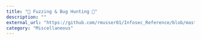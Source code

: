 ```yaml
---
title: "🐛 Fuzzing & Bug Hunting 🐛"
description: ""
external_url: "https://github.com/rmusser01/Infosec_Reference/blob/master/Draft/Fuzzing.md"
category: "Miscellaneous"
---
```

